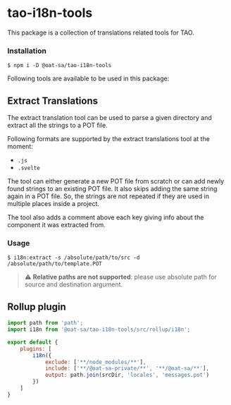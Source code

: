 # tao-i18n-tools

This package is a collection of translations related tools for TAO.

### Installation

```
$ npm i -D @oat-sa/tao-i18n-tools
```

Following tools are available to be used in this package:

## Extract Translations

The extract translation tool can be used to parse a given directory and extract all the strings to a POT file.

Following formats are supported by the extract translations tool at the moment:

-   `.js`
-   `.svelte`

The tool can either generate a new POT file from scratch or can add newly found strings to an existing POT file. It also skips adding the same string again in a POT file. So, the strings are not repeated if they are used in multiple places inside a project.

The tool also adds a comment above each key giving info about the component it was extracted from.

### Usage

```
$ i18n:extract -s /absolute/path/to/src -d /absolute/path/to/template.POT
```

> :warning: **Relative paths are not supported**: please use absolute path for source and destination argument. 

## Rollup plugin

```js
import path from 'path';
import i18n from '@oat-sa/tao-i18n-tools/src/rollup/i18n';

export default {
    plugins: [
        i18n({
            exclude: ['**/node_modules/**'],
            include: ['**/@oat-sa-private/**', '**/@oat-sa/**'],
            output: path.join(srcDir, 'locales', 'messages.pot')
        })
    ]
}
```